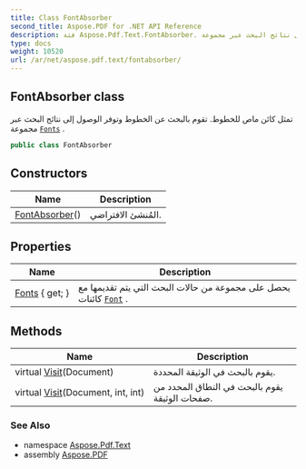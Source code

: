 ```yaml
---
title: Class FontAbsorber
second_title: Aspose.PDF for .NET API Reference
description: فئة Aspose.Pdf.Text.FontAbsorber. تمثل كائن ماص للخطوط. تقوم بالبحث عن الخطوط وتوفر الوصول إلى نتائج البحث عبر مجموعة [`Fonts`](./fonts/)
type: docs
weight: 10520
url: /ar/net/aspose.pdf.text/fontabsorber/
---
```

## FontAbsorber class

تمثل كائن ماص للخطوط. تقوم بالبحث عن الخطوط وتوفر الوصول إلى نتائج البحث عبر مجموعة [`Fonts`](./fonts/) .

```csharp
public class FontAbsorber
```

## Constructors

| Name | Description |
| --- | --- |
| [FontAbsorber](fontabsorber/)() | المُنشئ الافتراضي. |

## Properties

| Name | Description |
| --- | --- |
| [Fonts](../../aspose.pdf.text/fontabsorber/fonts/) { get; } | يحصل على مجموعة من حالات البحث التي يتم تقديمها مع كائنات [`Font`](../font/) . |

## Methods

| Name | Description |
| --- | --- |
| virtual [Visit](../../aspose.pdf.text/fontabsorber/visit/#visit)(Document) | يقوم بالبحث في الوثيقة المحددة. |
| virtual [Visit](../../aspose.pdf.text/fontabsorber/visit/#visit_1)(Document, int, int) | يقوم بالبحث في النطاق المحدد من صفحات الوثيقة. |

### See Also

* namespace [Aspose.Pdf.Text](../../aspose.pdf.text/)
* assembly [Aspose.PDF](../../)